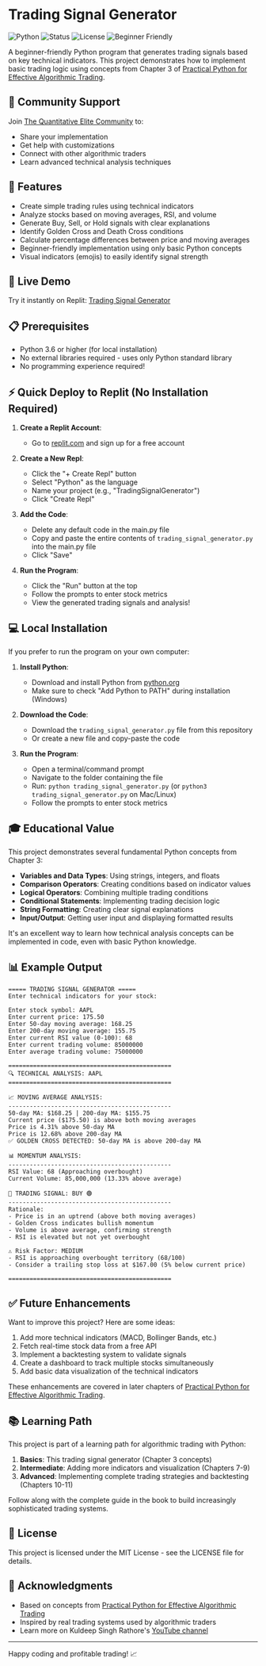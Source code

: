 # Trading Signal Generator

![Python](https://img.shields.io/badge/Python-3.6+-blue.svg)
![Status](https://img.shields.io/badge/Status-Active-green.svg)
![License](https://img.shields.io/badge/License-MIT-green.svg)
![Beginner Friendly](https://img.shields.io/badge/Beginner-Friendly-brightgreen.svg)

A beginner-friendly Python program that generates trading signals based on key technical indicators. This project demonstrates how to implement basic trading logic using concepts from Chapter 3 of [Practical Python for Effective Algorithmic Trading](https://www.amazon.com/dp/B0F3S8FQ7C).

## 🤝 Community Support

Join [The Quantitative Elite Community](https://www.skool.com/the-quantitative-elite) to:
- Share your implementation
- Get help with customizations
- Connect with other algorithmic traders
- Learn advanced technical analysis techniques

## 🌟 Features

- Create simple trading rules using technical indicators
- Analyze stocks based on moving averages, RSI, and volume
- Generate Buy, Sell, or Hold signals with clear explanations
- Identify Golden Cross and Death Cross conditions
- Calculate percentage differences between price and moving averages
- Beginner-friendly implementation using only basic Python concepts
- Visual indicators (emojis) to easily identify signal strength

## 🚀 Live Demo

Try it instantly on Replit: [Trading Signal Generator](https://replit.com/refer/rathorekuldeeps)

## 📋 Prerequisites

- Python 3.6 or higher (for local installation)
- No external libraries required - uses only Python standard library
- No programming experience required!

## ⚡ Quick Deploy to Replit (No Installation Required)

1. **Create a Replit Account**:
   - Go to [replit.com](https://replit.com/refer/rathorekuldeeps) and sign up for a free account

2. **Create a New Repl**:
   - Click the "+ Create Repl" button
   - Select "Python" as the language
   - Name your project (e.g., "TradingSignalGenerator")
   - Click "Create Repl"

3. **Add the Code**:
   - Delete any default code in the main.py file
   - Copy and paste the entire contents of `trading_signal_generator.py` into the main.py file
   - Click "Save"

4. **Run the Program**:
   - Click the "Run" button at the top
   - Follow the prompts to enter stock metrics
   - View the generated trading signals and analysis!

## 💻 Local Installation

If you prefer to run the program on your own computer:

1. **Install Python**:
   - Download and install Python from [python.org](https://www.python.org/downloads/)
   - Make sure to check "Add Python to PATH" during installation (Windows)

2. **Download the Code**:
   - Download the `trading_signal_generator.py` file from this repository
   - Or create a new file and copy-paste the code

3. **Run the Program**:
   - Open a terminal/command prompt
   - Navigate to the folder containing the file
   - Run: `python trading_signal_generator.py` (or `python3 trading_signal_generator.py` on Mac/Linux)
   - Follow the prompts to enter stock metrics

## 🎓 Educational Value

This project demonstrates several fundamental Python concepts from Chapter 3:

- **Variables and Data Types**: Using strings, integers, and floats
- **Comparison Operators**: Creating conditions based on indicator values
- **Logical Operators**: Combining multiple trading conditions
- **Conditional Statements**: Implementing trading decision logic
- **String Formatting**: Creating clear signal explanations
- **Input/Output**: Getting user input and displaying formatted results

It's an excellent way to learn how technical analysis concepts can be implemented in code, even with basic Python knowledge.

## 📊 Example Output

```
===== TRADING SIGNAL GENERATOR =====
Enter technical indicators for your stock:

Enter stock symbol: AAPL
Enter current price: 175.50
Enter 50-day moving average: 168.25
Enter 200-day moving average: 155.75
Enter current RSI value (0-100): 68
Enter current trading volume: 85000000
Enter average trading volume: 75000000

==============================================
🔍 TECHNICAL ANALYSIS: AAPL
==============================================

📈 MOVING AVERAGE ANALYSIS:
----------------------------------------------
50-day MA: $168.25 | 200-day MA: $155.75
Current price ($175.50) is above both moving averages
Price is 4.31% above 50-day MA
Price is 12.68% above 200-day MA
✅ GOLDEN CROSS DETECTED: 50-day MA is above 200-day MA

📊 MOMENTUM ANALYSIS:
----------------------------------------------
RSI Value: 68 (Approaching overbought)
Current Volume: 85,000,000 (13.33% above average)

🚦 TRADING SIGNAL: BUY 🟢
----------------------------------------------
Rationale:
- Price is in an uptrend (above both moving averages)
- Golden Cross indicates bullish momentum
- Volume is above average, confirming strength
- RSI is elevated but not yet overbought

⚠️ Risk Factor: MEDIUM
- RSI is approaching overbought territory (68/100)
- Consider a trailing stop loss at $167.00 (5% below current price)

==============================================
```

## ✅ Future Enhancements

Want to improve this project? Here are some ideas:

1. Add more technical indicators (MACD, Bollinger Bands, etc.)
2. Fetch real-time stock data from a free API
3. Implement a backtesting system to validate signals
4. Create a dashboard to track multiple stocks simultaneously
5. Add basic data visualization of the technical indicators

These enhancements are covered in later chapters of [Practical Python for Effective Algorithmic Trading](https://www.amazon.com/dp/B0F3S8FQ7C).

## 📚 Learning Path

This project is part of a learning path for algorithmic trading with Python:

1. **Basics**: This trading signal generator (Chapter 3 concepts)
2. **Intermediate**: Adding more indicators and visualization (Chapters 7-9)
3. **Advanced**: Implementing complete trading strategies and backtesting (Chapters 10-11)

Follow along with the complete guide in the book to build increasingly sophisticated trading systems.

## 📝 License

This project is licensed under the MIT License - see the LICENSE file for details.

## 🙏 Acknowledgments

- Based on concepts from [Practical Python for Effective Algorithmic Trading](https://www.amazon.com/dp/B0F3S8FQ7C)
- Inspired by real trading systems used by algorithmic traders
- Learn more on Kuldeep Singh Rathore's [YouTube channel](https://www.youtube.com/c/KuldeepSinghRathore)

---

Happy coding and profitable trading! 📈